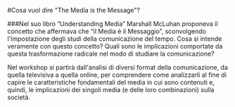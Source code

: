 #Cosa vuol dire "The Media is the Message"?

###Nel suo libro “Understanding Media” Marshall McLuhan proponeva il concetto che affermava che “il Media è il Messaggio”, sconvolgendo l'impostazione degli studi della comunicazione del tempo. Cosa si intende veramente con questo concetto? Quali sono le implicazioni comportate da questa trasformazione radicale nel modo di studiare la comunicazione?

Nel workshop si partirà dall'analisi di diversi format della comunicazione, da quella televisiva a quella online, per comprendere come analizzarli al fine di capire le caratteristiche fondamentali del media in cui sono contenuti e, quindi, le implicazioni dei singoli media (e delle loro combinazioni) sulla società.
